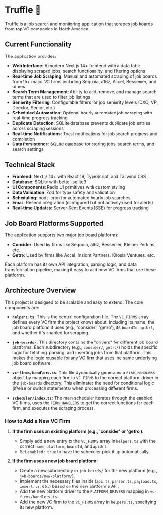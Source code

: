 # Truffle 🐖

Truffle is a job search and monitoring application that scrapes job boards from top VC companies in North America.

## Current Functionality

The application provides:

- **Web Interface**: A modern Next.js 14+ frontend with a data table displaying scraped jobs, search functionality, and filtering options
- **Real-time Job Scraping**: Manual and automated scraping of job boards from 15+ major VC firms including Sequoia, a16z, Accel, Bessemer, and others
- **Search Term Management**: Ability to add, remove, and manage search terms that are used to filter job listings
- **Seniority Filtering**: Configurable filters for job seniority levels (CXO, VP, Director, Senior, etc.)
- **Scheduled Automation**: Optional hourly automated job scraping with real-time progress tracking
- **Duplicate Detection**: SQLite database prevents duplicate job entries across scraping sessions
- **Real-time Notifications**: Toast notifications for job search progress and completion
- **Data Persistence**: SQLite database for storing jobs, search terms, and search settings

## Technical Stack

- **Frontend**: Next.js 14+ with React 19, TypeScript, and Tailwind CSS
- **Database**: SQLite with better-sqlite3
- **UI Components**: Radix UI primitives with custom styling
- **Data Validation**: Zod for type safety and validation
- **Scheduling**: node-cron for automated hourly job searches
- **Email**: Resend integration (configured but not actively used for alerts)
- **Real-time Updates**: Server-Sent Events (SSE) for progress tracking

## Job Board Platforms Supported

The application supports two major job board platforms:
- **Consider**: Used by firms like Sequoia, a16z, Bessemer, Kleiner Perkins, etc.
- **Getro**: Used by firms like Accel, Insight Partners, Khosla Ventures, etc.

Each platform has its own API integration, parsing logic, and data transformation pipeline, making it easy to add new VC firms that use these platforms.

## Architecture Overview

This project is designed to be scalable and easy to extend. The core components are:

- **`helpers.ts`**: This is the central configuration file. The `VC_FIRMS` array defines every VC firm the project knows about, including its name, the job board platform it uses (e.g., 'consider', 'getro'), its `boardId`, `apiUrl`, and whether it's enabled for scraping.

- **`job-boards/`**: This directory contains the "drivers" for different job board platforms. Each subdirectory (e.g., `consider/`, `getro/`) holds the specific logic for fetching, parsing, and inserting jobs from that platform. This makes the logic reusable for any VC firm that uses the same underlying job board software.

- **`vc-firms/handlers.ts`**: This file dynamically generates a `FIRM_HANDLERS` object by mapping each firm in `VC_FIRMS` to the correct platform driver in the `job-boards` directory. This eliminates the need for conditional logic (if/else or switch statements) when processing different firms.

- **`scheduler/index.ts`**: The main scheduler iterates through the enabled VC firms, uses the `FIRM_HANDLERS` to get the correct functions for each firm, and executes the scraping process.

### How to Add a New VC Firm

1.  **If the firm uses an existing platform (e.g., 'consider' or 'getro'):**
    -   Simply add a new entry to the `VC_FIRMS` array in `helpers.ts` with the correct `name`, `platform`, `boardId`, and `apiUrl`.
    -   Set `enabled: true` to have the scheduler pick it up automatically.

2.  **If the firm uses a new job board platform:**
    -   Create a new subdirectory in `job-boards/` for the new platform (e.g., `job-boards/new-platform/`).
    -   Implement the necessary files inside (`api.ts`, `parser.ts`, `payload.ts`, `insert.ts`, etc.) based on the new platform's API.
    -   Add the new platform driver to the `PLATFORM_DRIVERS` mapping in `vc-firms/handlers.ts`.
    -   Add the new VC firm to the `VC_FIRMS` array in `helpers.ts`, specifying its new platform.
